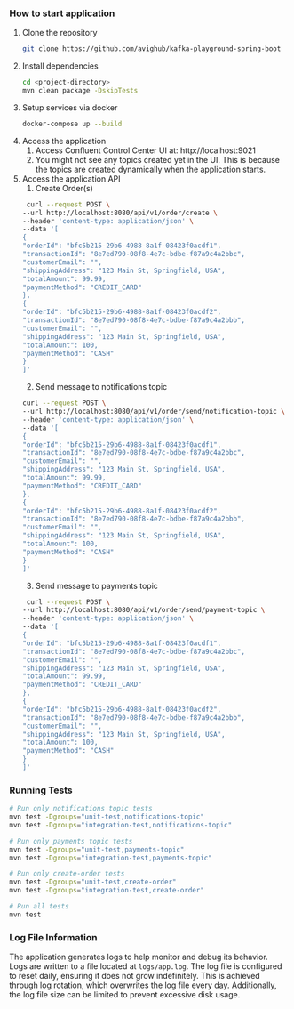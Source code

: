 ### How to start application

1. Clone the repository
   ```bash
   git clone https://github.com/avighub/kafka-playground-spring-boot
2. Install dependencies
   ```bash
   cd <project-directory>
   mvn clean package -DskipTests
   ```
3. Setup services via docker
   ```bash
   docker-compose up --build
    ```
4. Access the application
    1. Access Confluent Control Center UI at: http://localhost:9021
    2. You might not see any topics created yet in the UI. This is because the topics are created dynamically when the
       application starts.
5. Access the application API
    1. Create Order(s)
   ``` bash 
    curl --request POST \
   --url http://localhost:8080/api/v1/order/create \
   --header 'content-type: application/json' \
   --data '[
   {
   "orderId": "bfc5b215-29b6-4988-8a1f-08423f0acdf1",
   "transactionId": "8e7ed790-08f8-4e7c-bdbe-f87a9c4a2bbc",
   "customerEmail": "",
   "shippingAddress": "123 Main St, Springfield, USA",
   "totalAmount": 99.99,
   "paymentMethod": "CREDIT_CARD"
   },
   {
   "orderId": "bfc5b215-29b6-4988-8a1f-08423f0acdf2",
   "transactionId": "8e7ed790-08f8-4e7c-bdbe-f87a9c4a2bbb",
   "customerEmail": "",
   "shippingAddress": "123 Main St, Springfield, USA",
   "totalAmount": 100,
   "paymentMethod": "CASH"
   }
   ]'
   ```
    2. Send message to notifications topic
    ``` bash
   curl --request POST \
   --url http://localhost:8080/api/v1/order/send/notification-topic \
   --header 'content-type: application/json' \
   --data '[
   {
   "orderId": "bfc5b215-29b6-4988-8a1f-08423f0acdf1",
   "transactionId": "8e7ed790-08f8-4e7c-bdbe-f87a9c4a2bbc",
   "customerEmail": "",
   "shippingAddress": "123 Main St, Springfield, USA",
   "totalAmount": 99.99,
   "paymentMethod": "CREDIT_CARD"
   },
   {
   "orderId": "bfc5b215-29b6-4988-8a1f-08423f0acdf2",
   "transactionId": "8e7ed790-08f8-4e7c-bdbe-f87a9c4a2bbb",
   "customerEmail": "",
   "shippingAddress": "123 Main St, Springfield, USA",
   "totalAmount": 100,
   "paymentMethod": "CASH"
   }
   ]'
   ```
    3. Send message to payments topic
   ``` bash
    curl --request POST \
   --url http://localhost:8080/api/v1/order/send/payment-topic \
   --header 'content-type: application/json' \
   --data '[
   {
   "orderId": "bfc5b215-29b6-4988-8a1f-08423f0acdf1",
   "transactionId": "8e7ed790-08f8-4e7c-bdbe-f87a9c4a2bbc",
   "customerEmail": "",
   "shippingAddress": "123 Main St, Springfield, USA",
   "totalAmount": 99.99,
   "paymentMethod": "CREDIT_CARD"
   },
   {
   "orderId": "bfc5b215-29b6-4988-8a1f-08423f0acdf2",
   "transactionId": "8e7ed790-08f8-4e7c-bdbe-f87a9c4a2bbb",
   "customerEmail": "",
   "shippingAddress": "123 Main St, Springfield, USA",
   "totalAmount": 100,
   "paymentMethod": "CASH"
   }
   ]'
   ```

### Running Tests

``` bash
# Run only notifications topic tests
mvn test -Dgroups="unit-test,notifications-topic"
mvn test -Dgroups="integration-test,notifications-topic"

# Run only payments topic tests
mvn test -Dgroups="unit-test,payments-topic"
mvn test -Dgroups="integration-test,payments-topic"

# Run only create-order tests
mvn test -Dgroups="unit-test,create-order"
mvn test -Dgroups="integration-test,create-order"

# Run all tests
mvn test
```

### Log File Information

The application generates logs to help monitor and debug its behavior. <br>
Logs are written to a file located at `logs/app.log`. The log file is configured to reset daily, ensuring it does not
grow indefinitely. This is achieved through log rotation, which overwrites the log file every day. Additionally, the log
file size can be limited to prevent excessive disk usage.
